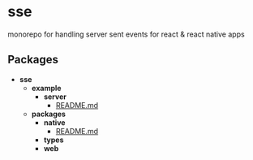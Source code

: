 # sse

monorepo for handling server sent events for react & react native apps

## Packages

- **sse**
  - **example**
    - **server**
      - [README.md](example/server/README.md)
  - **packages**
    - **native**
      - [README.md](packages/sse-native/README.md)
    - **types**
    - **web**

